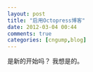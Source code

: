```yaml
---
layout: post
title: "启用Octopress博客"
date: 2012-03-04 00:44
comments: true
categories: [cngump,blog]
---
```


是新的开始吗？ 我想是的。
